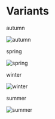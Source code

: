 # Variants

autumn

![autumn](https://github.com/user-attachments/assets/bcc3cd16-a613-42ac-a74a-69a4da8a866a)

spring

![spring](https://github.com/user-attachments/assets/eb84a3d3-faa3-48b7-b52e-6728d6d65801)

winter

![winter](https://github.com/user-attachments/assets/7ae41baa-8916-4612-8468-0579b93aee72)

summer

![summer](https://github.com/user-attachments/assets/3ea208ac-abd0-4386-85a3-032c11547cb5)
